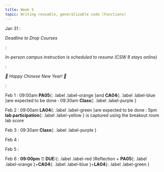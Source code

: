 ```yaml
---
title: Week 5
topic: Writing reusable, generalizable code (Functions)
---
```

Jan 31
: <p class="text-grey-dk-000 mb-0"><em>Deadline to Drop Courses</em></p>
: <p class="text-grey-dk-000 mb-0"><em>In-person campus instruction is scheduled to resume (CSW 8 stays online)</em></p>
: <p class="text-blue-dk-000 mb-0"><em>🎊 Happy Chinese New Year! 🎊</em></p>

: [](#)

Feb 1
 : 09:00am **PA05**{: .label .label-orange }and **CA04**{: .label .label-blue }are expected to be done
 : 09:30am **Class**{: .label .label-purple }

Feb 2
 : 09:00am **LA04**{: .label .label-green }are expected to be done
 : 5pm **lab participation**{: .label .label-yellow } is captured using the breakout room lab score


Feb 3
 : 09:30am **Class**{: .label .label-purple }

Feb 4
: [](#)

Feb 5
: [](#)

Feb 6
 : **09:00pm** ⏰  **DUE:**{: .label .label-red }Reflection + **PA05**{: .label .label-orange }+**CA04**{: .label .label-blue }+**LA04**{: .label .label-green } 

